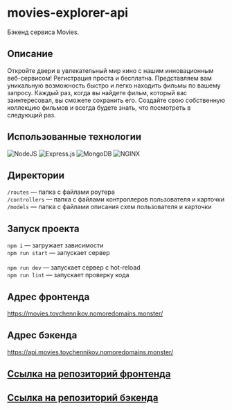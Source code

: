 # movies-explorer-api

Бэкенд сервиса Movies.

## Описание

Откройте двери в увлекательный мир кино с нашим инновационным веб-сервисом!
Регистрация проста и бесплатна.
Представляем вам уникальную возможность быстро и легко находить фильмы по вашему запросу. Каждый раз, когда вы найдете фильм, который вас заинтересовал, вы сможете сохранить его. Создайте свою собственную коллекцию фильмов и всегда будете знать, что посмотреть в следующий раз.

## Использованные технологии

![NodeJS](https://img.shields.io/badge/node.js-6DA55F?style=for-the-badge&logo=node.js&logoColor=white)  ![Express.js](https://img.shields.io/badge/express.js-%23404d59.svg?style=for-the-badge&logo=express&logoColor=%2361DAFB)  ![MongoDB](https://img.shields.io/badge/MongoDB-%234ea94b.svg?style=for-the-badge&logo=mongodb&logoColor=white)  ![NGINX](https://img.shields.io/badge/Nginx-009639?style=for-the-badge&logo=nginx&logoColor=white)

## Директории

`/routes` — папка с файлами роутера <br/>
`/controllers` — папка с файлами контроллеров пользователя и карточки <br/> 
`/models` — папка с файлами описания схем пользователя и карточки

## Запуск проекта

`npm i` — загружает зависимости<br/>
`npm run start` — запускает сервер <br/>  
`npm run dev` — запускает сервер с hot-reload <br/> 
`npm run lint` — запускает проверку кода 

## Адрес фронтенда

https://movies.tovchennikov.nomoredomains.monster/

## Адрес бэкенда

https://api.movies.tovchennikov.nomoredomains.monster/

## [Ссылка на репозиторий фронтенда](https://github.com/yryryk/movies-explorer-frontend)
## [Ссылка на репозиторий бэкенда](https://github.com/yryryk/movies-explorer-api)
